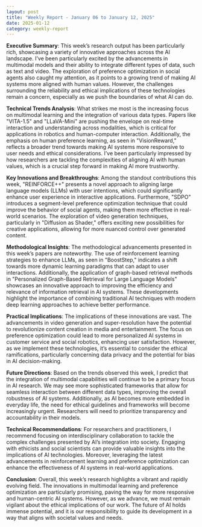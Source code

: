```yaml
---
layout: post
title: "Weekly Report - January 06 to January 12, 2025"
date: 2025-01-12
category: weekly-report
---
```


**Executive Summary**: This week’s research output has been particularly rich, showcasing a variety of innovative approaches across the AI landscape. I’ve been particularly excited by the advancements in multimodal models and their ability to integrate different types of data, such as text and video. The exploration of preference optimization in social agents also caught my attention, as it points to a growing trend of making AI systems more aligned with human values. However, the challenges surrounding the reliability and ethical implications of these technologies remain a concern, especially as we push the boundaries of what AI can do.

**Technical Trends Analysis**: What strikes me most is the increasing focus on multimodal learning and the integration of various data types. Papers like "VITA-1.5" and "LLaVA-Mini" are pushing the envelope on real-time interaction and understanding across modalities, which is critical for applications in robotics and human-computer interaction. Additionally, the emphasis on human preference learning, as seen in "VisionReward," reflects a broader trend towards making AI systems more responsive to user needs and ethical considerations. I’ve been particularly impressed by how researchers are tackling the complexities of aligning AI with human values, which is a crucial step forward in making AI more trustworthy.

**Key Innovations and Breakthroughs**: Among the standout contributions this week, "REINFORCE++" presents a novel approach to aligning large language models (LLMs) with user intentions, which could significantly enhance user experience in interactive applications. Furthermore, "SDPO" introduces a segment-level preference optimization technique that could improve the behavior of social agents, making them more effective in real-world scenarios. The exploration of video generation techniques, particularly in "Diffusion as Shader," offers exciting new possibilities for creative applications, allowing for more nuanced control over generated content.

**Methodological Insights**: The methodological advancements presented in this week’s papers are noteworthy. The use of reinforcement learning strategies to enhance LLMs, as seen in "BoostStep," indicates a shift towards more dynamic learning paradigms that can adapt to user interactions. Additionally, the application of graph-based retrieval methods in "Personalized Graph-Based Retrieval for Large Language Models" showcases an innovative approach to improving the efficiency and relevance of information retrieval in AI systems. These developments highlight the importance of combining traditional AI techniques with modern deep learning approaches to achieve better performance.

**Practical Implications**: The implications of these innovations are vast. The advancements in video generation and super-resolution have the potential to revolutionize content creation in media and entertainment. The focus on preference optimization could lead to more personalized AI systems in customer service and social robotics, enhancing user satisfaction. However, as we implement these technologies, it’s essential to consider the ethical ramifications, particularly concerning data privacy and the potential for bias in AI decision-making.

**Future Directions**: Based on the trends observed this week, I predict that the integration of multimodal capabilities will continue to be a primary focus in AI research. We may see more sophisticated frameworks that allow for seamless interaction between different data types, improving the overall robustness of AI systems. Additionally, as AI becomes more embedded in everyday life, the need for ethical guidelines and frameworks will become increasingly urgent. Researchers will need to prioritize transparency and accountability in their models.

**Technical Recommendations**: For researchers and practitioners, I recommend focusing on interdisciplinary collaboration to tackle the complex challenges presented by AI’s integration into society. Engaging with ethicists and social scientists can provide valuable insights into the implications of AI technologies. Moreover, leveraging the latest advancements in reinforcement learning and preference optimization can enhance the effectiveness of AI systems in real-world applications.

**Conclusion**: Overall, this week’s research highlights a vibrant and rapidly evolving field. The innovations in multimodal learning and preference optimization are particularly promising, paving the way for more responsive and human-centric AI systems. However, as we advance, we must remain vigilant about the ethical implications of our work. The future of AI holds immense potential, and it is our responsibility to guide its development in a way that aligns with societal values and needs.
